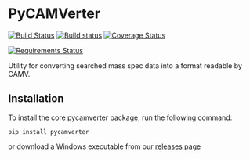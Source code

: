 # PyCAMVerter

[![Build Status](https://img.shields.io/travis/white-lab/pycamverter.svg)](https://travis-ci.org/white-lab/pycamverter)
[![Build status](https://ci.appveyor.com/api/projects/status/0uew150mwdh2qesx?svg=true)](https://ci.appveyor.com/project/naderm/pycamverter)
[![Coverage Status](https://img.shields.io/coveralls/white-lab/pycamverter.svg)](https://coveralls.io/r/white-lab/pycamverter?branch=master)
<!-- [![Documentation Status](https://readthedocs.org/projects/pycamverter/badge/?version=latest)](https://readthedocs.org/projects/pycamverter/?badge=latest) -->
[![Requirements Status](https://requires.io/github/white-lab/pycamverter/requirements.svg?branch=master)](https://requires.io/github/white-lab/pycamverter/requirements/?branch=master)
<!-- [![PyPI](https://img.shields.io/pypi/v/pycamverter.svg)](https://pypi.python.org/pypi/pycamverter) -->


Utility for converting searched mass spec data into a format readable by CAMV.

## Installation

To install the core pycamverter package, run the following command:

```
pip install pycamverter
```

or download a Windows executable from our [releases page](https://github.com/white-lab/pycamverter/releases)
